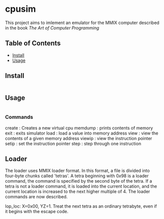 # cpusim

This project aims to imlement an emulator for the MMIX computer described
in the book *The Art of Computer Programming*

## Table of Contents

- [Install](#install)
- [Usage](#usage)

## Install

```sh
```

## Usage

```sh
```

### Commands

create
:  Creates a new virtual cpu
memdump
:  prints contents of memory
exit
:  exits simulator
load
:  load a value into memory address
view
:  view the contents of a given memory address
viewip
:  view the instruction pointer
setip
:  set the instruction pointer
step
:  step through one instruction

## Loader

The loader uses MMIX loader format. In this format, a file is divided into
four-byte chunks called 'tetras'. A tetra beginning with $0x98$ is a loader
command, the command is specified by the second byte of the tetra.
If a tetra is not a loader command, it is loaded into the current location,
and the current location is increased to the next higher multiple of 4.
The loader commands are now described.

lop_loc: X=0x00, YZ=1. Treat the next tetra as an ordinary tetrabyte, even if it
begins with the escape code.
